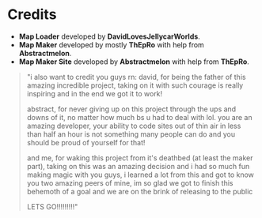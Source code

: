 # Credits

- **Map Loader** developed by **DavidLovesJellycarWorlds**.
- **Map Maker** developed by mostly **__ThEpRo__** with help from **Abstractmelon**.
- **Map Maker Site** developed by **Abstractmelon** with help from **__ThEpRo__**.

>"i also want to credit you guys rn:
>david, for being the father of this amazing incredible project, taking on it with such courage is really inspiring and in the end we got it to work!
>
>abstract, for never giving up on this project through the ups and downs of it, no matter how much bs u had to deal with lol. you are an amazing developer, your ability to code sites out of thin air in less than half an hour is not something many people can do and you should be proud of yourself for that!
>
>and me, for waking this project from it's deathbed (at least the maker part), taking on this was an amazing decision and i had so much fun making magic with you guys, i learned a lot from this and got to know you two amazing peers of mine, im so glad we got to finish this behemoth of a goal and we are on the brink of releasing to the public
>
>LETS GO!!!!!!!!!"